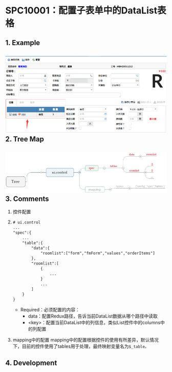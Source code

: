 # SPC10001：配置子表单中的DataList表格

## 1. Example

## ![](/engine/spec/component/img/op-003-01.png)2. Tree Map

## ![](/engine/spec/component/img/op-003-02.JPG)3. Comments

1. 控件配置

2. ```
   # ui.control
   ...
   "spec":{
       ...
       "table":{
           "data":{
               "roomlist":["form","fmForm","values","orderItems"]
           },
           "roomlist":[
               {
                   ...
               }
               ...
           ]
       }
   }
   ```

   * Required：必须配置的内容：
     * data：配置Redux路径，告诉当前DataList数据从哪个路径中读取
     * &lt;key&gt;：配置当前DataList中的列信息，类似List控件中的columns中的列配置
3. mapping中的配置
   mapping中的配置根据控件的使用有所差异，默认情况下，目前的控件使用了tables用于处理，最终映射变量名为`$_table。`

## 4. Development




